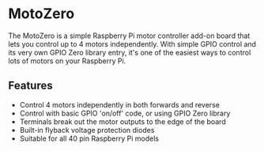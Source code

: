 <!--
---
name: MotoZero
class: board
type: motor
formfactor: pHAT
manufacturer: PiHut
description: Control 4 motors from your Raspberry Pi
url: https://thepihut.com/products/motozero
buy: https://thepihut.com/products/motozero
image: 'motozero.png'
pincount: 40
eeprom: no
power:
  '2':
  '4':
ground:
  '20':
  '39':
pin:
  '11':
    name: "Motor 2 EN"
  '12':
    name: "Motor 4 -"
  '13':
    name: "Motor 1 -"
  '15':
    name: "Motor 2 -"
  '16':
    name: "Motor 3 +"
  '18':
    name: "Motor 1 +"
  '22':
    name: "Motor 4 EN"
  '29':
    name: "Motor 1 EN"
  '31':
    name: "Motor 2 +"
  '32':
    name: "Motor 3 EN"
  '33':
    name: "Motor 4 +"
  '36':
    name: "Motor 3 -"
-->
# MotoZero

The MotoZero is a simple Raspberry Pi motor controller add-on board that lets you control up to 4 motors independently.
With simple GPIO control and its very own GPIO Zero library entry, it's one of the easiest ways to control lots of motors on your Raspberry Pi.

## Features

* Control 4 motors independently in both forwards and reverse
* Control with basic GPIO 'on/off' code, or using GPIO Zero library
* Terminals break out the motor outputs to the edge of the board
* Built-in flyback voltage protection diodes
* Suitable for all 40 pin Raspberry Pi models
